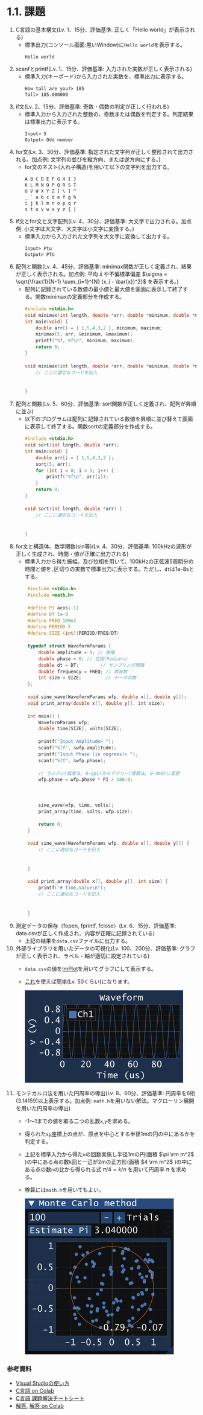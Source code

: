 # 1.1. 課題

1. C言語の基本構文(Lv. 1、15分、評価基準: 正しく「Hello world」が表示される)
   - 標準出力(コンソール画面:黒いWindow)に`Hello world`を表示する。
     ```
     Hello world
     ```
1. scanfとprintf(Lv. 1、15分、評価基準: 入力された実数が正しく表示される)
   - 標準入力(キーボード)から入力された実数を、標準出力に表示する。
     ```
     How tall are you?> 185
     Tall> 185.000000
     ```
1. if文(Lv. 2、15分、評価基準: 奇数・偶数の判定が正しく行われる)
   - 標準入力から入力された整数の、奇数または偶数を判定する。判定結果は標準出力に表示する。
     ```
     Input> 5
     Output> Odd number
     ```
1. for文(Lv. 3、30分、評価基準: 指定された文字列が正しく整形されて出力される。加点例: 文字列の並びを縦方向、または逆方向にする。)
   - for文のネスト(入れ子構造)を用いて以下の文字列を出力する。
     ```
     A B C D E F G H I J
     K L M N O P Q R S T
     U V W X Y Z [ \ ] ^
     _ ` a b c d e f g h
     i j k l m n o p q r
     s t u v w x y z { |
     ```
1. if文とfor文と文字配列(Lv. 4、30分、評価基準: 大文字で出力される。加点例: 小文字は大文字、大文字は小文字に変換する。)
   - 標準入力から入力された文字列を大文字に変換して出力する。
     ```
     Input> Ptu
     Output> PTU
     ```
1. 配列と関数(Lv. 4、45分、評価基準: minimax関数が正しく定義され、結果が正しく表示される。加点例: 平均 $\bar{x}$ や不偏標準偏差 $\sigma = \sqrt{\frac{1}{N-1} \sum_{i=1}^{N} (x_i - \bar{x})^2}$ を表示する。)
   - 配列に記録されている数値の最小値と最大値を画面に表示して終了する。関数minimaxの定義部分を作成する。
     ```c
     #include <stdio.h>
     void minimax(int length, double *arr, double *minimum, double *maximum);
     int main(void) {
         double arr[] = { 1,5,4,3,2 }, minimum, maximum;
         minimax(5, arr, &minimum, &maximum);
         printf("%f, %f\n", minimum, maximum);
         return 0;
     }
     
     void minimax(int length, double *arr, double *minimum, double *maximum) {
         // ここに適切なコードを記入

         
     }
     ```
1. 配列と関数(Lv. 5、60分、評価基準: sort関数が正しく定義され、配列が昇順に並ぶ)
   - 以下のプログラムは配列に記録されている数値を昇順に並び替えて画面に表示して終了する。関数sortの定義部分を作成する。
     ```c
     #include <stdio.h>
     void sort(int length, double *arr);
     int main(void) {
         double arr[] = { 1,5,4,3,2 };
         sort(5, arr);
         for (int i = 0; i < 5; i++) {
             printf("%f\n", arr[i]);
         }
         return 0;
     }
     
     void sort(int length, double *arr) {
         // ここに適切なコードを記入
         
         
     }
     ```
1. for文と構造体、数学関数(sin等)(Lv. 4、30分、評価基準: 100kHzの波形が正しく生成され、時間・値が正確に出力される)
   - 標準入力から得た振幅、及び位相を用いて、100kHzの正弦波5周期分の時間と値を`,`区切りの実数で標準出力に表示する。ただし、`dt`は1e-8sとする。
     ```cpp
      #include <stdio.h>
      #include <math.h>
      
      #define PI acos(-1)
      #define DT 1e-8
      #define FREQ 100e3
      #define PERIOD 5
      #define SIZE (int)(PERIOD/FREQ/DT)
      
      typedef struct WaveformParams {
          double amplitude = 0; // 振幅
          double phase = 0; // 位相(Radians)
          double dt = DT;        // サンプリング間隔
          double frequency = FREQ; // 周波数
          int size = SIZE;         // データ点数
      };
      
      void sine_wave(WaveformParams wfp, double x[], double y[]);
      void print_array(double x[], double y[], int size);
      
      int main() {
          WaveformParams wfp;
          double time[SIZE], volts[SIZE];
      
          printf("Input Amplitude> ");
          scanf("%lf", &wfp.amplitude);
          printf("Input Phase (in degrees)> ");
          scanf("%lf", &wfp.phase);
      
          // ラジアン(弧度法, 0~2pi)からデグリー(度数法, 0~360)に変更
          wfp.phase = wfp.phase * PI / 180.0;
      
      
      
          sine_wave(wfp, time, volts);
          print_array(time, volts, wfp.size);
      
          return 0;
      }
      
      void sine_wave(WaveformParams wfp, double x[], double y[]) {
          // ここに適切なコードを記入
      
      
      }
      
      void print_array(double x[], double y[], int size) {
          printf("# Time,Value\n");
          // ここに適切なコードを記入
      
      
      }
     ```
1. 測定データの保存（fopen, fprintf, fclose）(Lv. 6、15分、評価基準: data.csvが正しく作成され、内容が正確に記録されている)
   - 上記の結果を`data.csv`ファイルに出力する。
1. 外部ライブラリを用いたデータの可視化(Lv. 100、200分、評価基準: グラフが正しく表示され、ラベル・軸が適切に設定されている)
   - `data.csv`の値を[ImPlot](https://github.com/epezent/implot)を用いてグラフにして表示する。
   - [これ](https://github.com/daigokk/ImPlotSample/tree/master)を使えば簡単(Lv. 50くらい)になります。
     
     ![Raw waveform](./images/Clang_10.png)
1. モンテカルロ法を用いた円周率の導出(Lv. 8、60分、評価基準: 円周率を6桁(3.14159)以上表示する。加点例: `math.h`を用いない解法。マクローリン展開を用いた円周率の導出)
   - -1～1までの値を取る二つの乱数`x`,`y`を求める。
   - 得られた`xy`座標上の点が、原点を中心とする半径1mの円の中にあるかを判定する。
   - 上記を標準入力から得た`n`の回数実施し半径1mの円(面積 $\pi \rm m^2$ )の中にある点の数`k`回と一辺が2mの正方形(面積 $4 \rm m^2$ )の中にある点の数`n`の比から得られる式 $\pi/4=k/n$ を用いて円周率 $\pi$ を求める。
   - 検算には`math.h`を用いてもよい。

     ![PI](./images/Clang_11.png)

### 参考資料
- [Visual Studioの使い方](./1_3_VisualStudio.md)
- [C言語 on Colab](https://colab.research.google.com/drive/1fewkHpqIm40EXWWdZ9eu6EUIN9MWQNO4)
- [C言語 課題解決チートシート](./1_2_Clang_CheatSheet.md)
- [解答](./1_4_Clang_Answers.md), [解答 on Colab](https://colab.research.google.com/drive/1RiSF2mSxuruAgYWGswEd85AlZJ4JpZQR)
